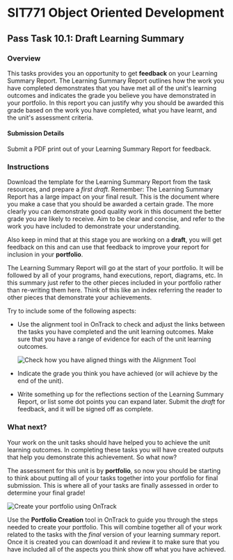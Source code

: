 <div id="banner"></div>

# SIT771 Object Oriented Development

## Pass Task 10.1: Draft Learning Summary

### Overview
This tasks provides you an opportunity to get **feedback** on your Learning Summary Report. The Learning Summary Report outlines how the work you have completed demonstrates that you have met all of the unit's learning outcomes and indicates the grade you believe you have demonstrated in your portfolio. In this report you can justify why you should be awarded this grade based on the work you have completed, what you have learnt, and the unit's assessment criteria.

#### Submission Details
Submit a PDF print out of your Learning Summary Report for feedback.

### Instructions
Download the template for the Learning Summary Report from the task resources, and prepare a _first draft_. 
Remember: The Learning Summary Report has a large impact on your final result. This is the document where you make a case that you should be awarded a certain grade. The more clearly you can demonstrate good quality work in this document the better grade you are likely to receive. Aim to be clear and concise, and refer to the work you have included to demonstrate your understanding.

Also keep in mind that at this stage you are working on a **draft**, you will get feedback on this and can use that feedback to improve your report for inclusion in your **portfolio**.

The Learning Summary Report will go at the start of your portfolio. It will be followed by all of your programs, hand executions, report, diagrams, etc. In this summary just refer to the other pieces included in your portfolio rather than re-writing them here. Think of this like an index referring the reader to other pieces that demonstrate your achievements.

<div style="page-break-after:always;"></div>

Try to include some of the following aspects:

* Use the alignment tool in OnTrack to check and adjust the links between the tasks you have completed and the unit learning outcomes. Make sure that you have a range of evidence for each of the unit learning outcomes.

    ![Check how you have aligned things with the Alignment Tool](images/AlignmentTool.png)

* Indicate the grade you think you have achieved (or will achieve by the end of the unit).

* Write something up for the reflections section of the Learning Summary Report, or list some dot points you can expand later.
Submit the _draft_ for feedback, and it will be signed off as complete.

### What next?
Your work on the unit tasks should have helped you to achieve the unit learning outcomes. In completing these tasks you will have created outputs that help you demonstrate this achievement. So what now?

The assessment for this unit is by **portfolio**, so now you should be starting to think about putting all of your tasks together into your portfolio for final submission. This is where all of your tasks are finally assessed in order to determine your final grade!

![Create your portfolio using OnTrack](images/PortfolioCreation.png)

Use the **Portfolio Creation** tool in OnTrack to guide you through the steps needed to create your portfolio. This will combine together all of your work related to the tasks with the _final_ version of your learning summary report. Once it is created you can download it and review it to make sure that you have included all of the aspects you think show off what you have achieved.